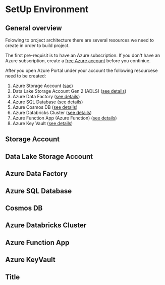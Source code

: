 # SetUp Environment

## General overview

Folowing to project architecture there are several resources we need to create in order to build project. 

The first pre-requisit is to have an Azure subscription. If you don't have an Azure subscription, create a [free Azure account](https://azure.microsoft.com/en-us/free/) before you continiue.

After you open Azure Portal under your account the following resourcese need to be created:
1. Azure Storage Account ([sac](#sac))
2. Data Lake Storage Account Gen 2 (ADLS) ([see details](#ADLS))
3. Azure Data Factory ([see details](#ADF))
4. Azure SQL Database ([see details](#SQL))
5. Azure Cosmos DB ([see details](#Cosmos))
6. Azure Databricks Cluster ([see details](#Databricks))
7. Azure Function App (Azure Function) ([see details](#Function))
8. Azure Key Vault ([see details](#KeyVault))

## <a name="#sac"></a>Storage Account

## <a name="#ADLS"></a>Data Lake Storage Account

## <a name="#ADF"></a>Azure Data Factory

## <a name="#SQL"></a>Azure SQL Database
<a name="sac"></a>
## <a name="#Cosmos"></a>Cosmos DB

## <a name="#Databricks"></a>Azure Databricks Cluster

## <a name="#Function"></a>Azure Function App

## <a name="#KeyVault"></a>Azure KeyVault

## Title




